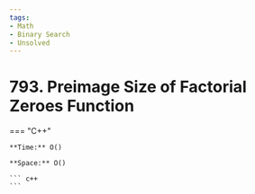 ```yaml
---
tags:
- Math
- Binary Search
- Unsolved
---
```



# 793. Preimage Size of Factorial Zeroes Function

=== "C++"

    **Time:** O()

    **Space:** O()

    ``` c++
    ```